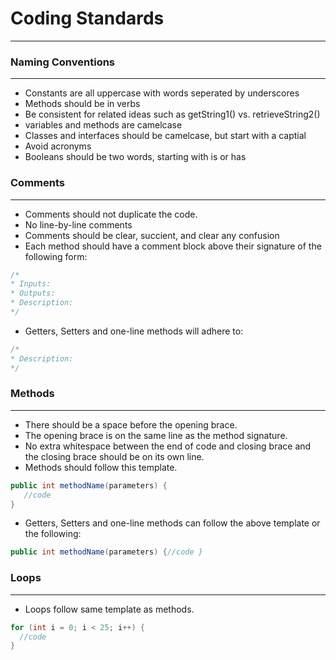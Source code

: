 # Coding Standards
---

### Naming Conventions
---
- Constants are all uppercase with words seperated by underscores
- Methods should be in verbs
- Be consistent for related ideas such as getString1() vs. retrieveString2()
- variables and methods are camelcase
- Classes and interfaces should be camelcase, but start with a captial
- Avoid acronyms
- Booleans should be two words, starting with is or has


### Comments
---
- Comments should not duplicate the code.
- No line-by-line comments
- Comments should be clear, succient, and clear any confusion
- Each method should have a comment block above their signature of the following form:
```Java
/* 
* Inputs:
* Outputs:
* Description:
*/
```
- Getters, Setters and one-line methods will adhere to:
```Java
/* 
* Description:
*/
```
### Methods
---
- There should be a space before the opening brace. 
- The opening brace is on the same line as the method signature.
- No extra whitespace between the end of code and closing brace and the closing brace should be on its own line.
- Methods should follow this template. 
 ```Java
public int methodName(parameters) {
    //code
}
```
- Getters, Setters and one-line methods can follow the above template or the following:
 ```Java
public int methodName(parameters) {//code }
```

### Loops
---
- Loops follow same template as methods.
```Java
for (int i = 0; i < 25; i++) {
  //code
}

```

